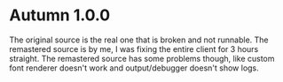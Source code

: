 # Autumn 1.0.0

The original source is the real one that is broken and not runnable.
The remastered source is by me, I was fixing the entire client for 3 hours straight.
The remastered source has some problems though, like custom font renderer doesn't work and output/debugger doesn't show logs.